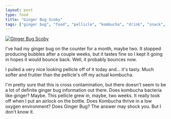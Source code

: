 ```yaml
---
layout: post
type: food
title: "Ginger Bug Scoby"
tags: ["ginger bug", "food", "pellicle", "kombucha", "drink", "snack", "update"]
---
```


[![Ginger Bug Scoby](https://i.postimg.cc/JnKmsHym/PXL-20210615.jpg)](https://i.postimg.cc/MHTwVZRB/PXL-20210615-214407618.jpg)

I've had my ginger bug on the counter for a month, maybe two.  It stopped producing bubbles after a couple weeks, but it tastes fine so I kept it going in hopes it would bounce back.  Well, it probably bounces now.

I pulled a very nice looking pellicle off of it today and... it's tasty.  Much softer and fruitier than the pellicle's off my actual kombucha.  

I'm pretty sure that this is cross contamination, but there doesn't seem to be a lot of definite ginger bug information out there.  Does kombucha bacteria like ginger?  Maybe.  This pellicle grew in, maybe, two weeks.  It really took off when I put an airlock on the bottle.  Does Kombucha thrive in a low oxygen environment?  Does Ginger Bug?  The answer may shock you.  But I don't know it.
